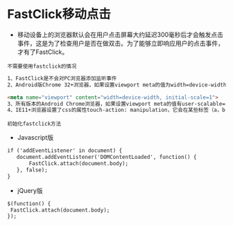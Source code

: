 # FastClick移动点击

-  移动设备上的浏览器默认会在用户点击屏幕大约延迟300毫秒后才会触发点击事件，这是为了检查用户是否在做双击。为了能够立即响应用户的点击事件，才有了FastClick。



``` 不需要使用fastclick的情况 ```

```html
1、FastClick是不会对PC浏览器添加监听事件
2、Android版Chrome 32+浏览器，如果设置viewport meta的值为width=device-width，这种情况下浏览器会马上出发点击事件，不会延迟300毫秒。

<meta name="viewport" content="width=device-width, initial-scale=1">
3、所有版本的Android Chrome浏览器，如果设置viewport meta的值有user-scalable=no，浏览器也是会马上出发点击事件。
4、IE11+浏览器设置了css的属性touch-action: manipulation，它会在某些标签（a，button等）禁止双击事件，IE10的为-ms-touch-action: manipulation
```
 
 ``` 初始化fastclick方法 ```
 
 - Javascript版
 
 ``` html
 if ('addEventListener' in document) {
	document.addEventListener('DOMContentLoaded', function() {
		FastClick.attach(document.body);
	}, false);
}
 ```

- jQuery版

``` html
$(function() {
 FastClick.attach(document.body);
});
```
